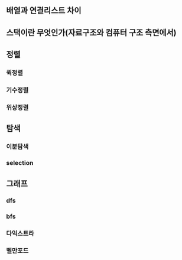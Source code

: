## 배열과 연결리스트 차이

## 스택이란 무엇인가(자료구조와 컴퓨터 구조 측면에서)

## 정렬
### 퀵정렬

### 기수정렬

### 위상정렬

## 탐색
### 이분탐색

### selection

## 그래프
### dfs

### bfs

### 다익스트라

### 벨만포드
<!--stackedit_data:
eyJoaXN0b3J5IjpbMjQzMTQ5NzIyLDIwODA4MTU2MTddfQ==
-->